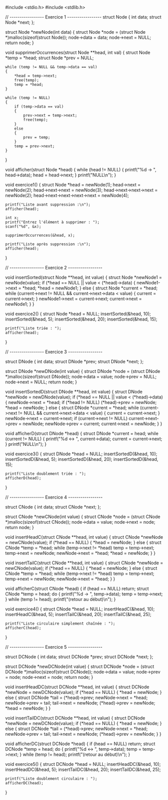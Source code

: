 
#include <stdio.h>
#include <stdlib.h>

// ----------------- Exercice 1 -----------------
struct Node
{
	int data;
	struct Node *next;
};

struct Node *newNode(int data)
{
	struct Node *node = (struct Node *)malloc(sizeof(struct Node));
	node->data = data;
	node->next = NULL;
	return node;
}

void supprimerOccurrences(struct Node **head, int val)
{
	struct Node *temp = *head;
	struct Node *prev = NULL;

	while (temp != NULL && temp->data == val)
	{
		*head = temp->next;
		free(temp);
		temp = *head;
	}

	while (temp != NULL)
	{
		if (temp->data == val)
		{
			prev->next = temp->next;
			free(temp);
		}
		else
		{
			prev = temp;
		}
		temp = prev->next;
	}
}

void afficher(struct Node *head)
{
	while (head != NULL)
	{
		printf("%d -> ", head->data);
		head = head->next;
	}
	printf("NULL\n");
}

void exercice1()
{
	struct Node *head = newNode(1);
	head->next = newNode(2);
	head->next->next = newNode(3);
	head->next->next->next = newNode(2);
	head->next->next->next->next = newNode(4);

	printf("Liste avant suppression :\n");
	afficher(head);

	int x;
	printf("Entrez l'élément à supprimer : ");
	scanf("%d", &x);

	supprimerOccurrences(&head, x);

	printf("Liste après suppression :\n");
	afficher(head);
}

// ----------------- Exercice 2 -----------------

void insertSorted(struct Node **head, int value)
{
	struct Node *newNode1 = newNode(value);
	if (*head == NULL || value < (*head)->data)
	{
		newNode1->next = *head;
		*head = newNode1;
	}
	else
	{
		struct Node *current = *head;
		while (current->next != NULL && current->next->data < value)
		{
			current = current->next;
		}
		newNode1->next = current->next;
		current->next = newNode1;
	}
}

void exercice2()
{
	struct Node *head = NULL;
	insertSorted(&head, 10);
	insertSorted(&head, 5);
	insertSorted(&head, 20);
	insertSorted(&head, 15);

	printf("Liste triée : ");
	afficher(head);
}

// ----------------- Exercice 3 -----------------

struct DNode
{
	int data;
	struct DNode *prev;
	struct DNode *next;
};

struct DNode *newDNode(int value)
{
	struct DNode *node = (struct DNode *)malloc(sizeof(struct DNode));
	node->data = value;
	node->prev = NULL;
	node->next = NULL;
	return node;
}

void insertSortedD(struct DNode **head, int value)
{
	struct DNode *newNode = newDNode(value);
	if (*head == NULL || value < (*head)->data)
	{
		newNode->next = *head;
		if (*head != NULL)
			(*head)->prev = newNode;
		*head = newNode;
	}
	else
	{
		struct DNode *current = *head;
		while (current->next != NULL && current->next->data < value)
		{
			current = current->next;
		}
		newNode->next = current->next;
		if (current->next != NULL)
			current->next->prev = newNode;
		newNode->prev = current;
		current->next = newNode;
	}
}

void afficherD(struct DNode *head)
{
	struct DNode *current = head;
	while (current != NULL)
	{
		printf("%d <-> ", current->data);
		current = current->next;
	}
	printf("NULL\n");
}

void exercice3()
{
	struct DNode *head = NULL;
	insertSortedD(&head, 10);
	insertSortedD(&head, 5);
	insertSortedD(&head, 20);
	insertSortedD(&head, 15);

	printf("Liste doublement triée : ");
	afficherD(head);
}

// ----------------- Exercice 4 -----------------

struct CNode
{
	int data;
	struct CNode *next;
};

struct CNode *newCNode(int value)
{
	struct CNode *node = (struct CNode *)malloc(sizeof(struct CNode));
	node->data = value;
	node->next = node;
	return node;
}

void insertHeadC(struct CNode **head, int value)
{
	struct CNode *newNode = newCNode(value);
	if (*head == NULL)
	{
		*head = newNode;
	}
	else
	{
		struct CNode *temp = *head;
		while (temp->next != *head)
			temp = temp->next;
		temp->next = newNode;
		newNode->next = *head;
		*head = newNode;
	}
}

void insertTailC(struct CNode **head, int value)
{
	struct CNode *newNode = newCNode(value);
	if (*head == NULL)
	{
		*head = newNode;
	}
	else
	{
		struct CNode *temp = *head;
		while (temp->next != *head)
			temp = temp->next;
		temp->next = newNode;
		newNode->next = *head;
	}
}

void afficherC(struct CNode *head)
{
	if (head == NULL)
		return;
	struct CNode *temp = head;
	do
	{
		printf("%d -> ", temp->data);
		temp = temp->next;
	} while (temp != head);
	printf("(retour au début)\n");
}

void exercice4()
{
	struct CNode *head = NULL;
	insertHeadC(&head, 10);
	insertHeadC(&head, 5);
	insertTailC(&head, 20);
	insertTailC(&head, 25);

	printf("Liste circulaire simplement chaînée : ");
	afficherC(head);
}

// ----------------- Exercice 5 -----------------

struct DCNode
{
	int data;
	struct DCNode *prev;
	struct DCNode *next;
};

struct DCNode *newDCNode(int value)
{
	struct DCNode *node = (struct DCNode *)malloc(sizeof(struct DCNode));
	node->data = value;
	node->prev = node;
	node->next = node;
	return node;
}

void insertHeadDC(struct DCNode **head, int value)
{
	struct DCNode *newNode = newDCNode(value);
	if (*head == NULL)
	{
		*head = newNode;
	}
	else
	{
		struct DCNode *tail = (*head)->prev;
		newNode->next = *head;
		newNode->prev = tail;
		tail->next = newNode;
		(*head)->prev = newNode;
		*head = newNode;
	}
}

void insertTailDC(struct DCNode **head, int value)
{
	struct DCNode *newNode = newDCNode(value);
	if (*head == NULL)
	{
		*head = newNode;
	}
	else
	{
		struct DCNode *tail = (*head)->prev;
		newNode->next = *head;
		newNode->prev = tail;
		tail->next = newNode;
		(*head)->prev = newNode;
	}
}

void afficherDC(struct DCNode *head)
{
	if (head == NULL)
		return;
	struct DCNode *temp = head;
	do
	{
		printf("%d <-> ", temp->data);
		temp = temp->next;
	} while (temp != head);
	printf("(retour au début)\n");
}

void exercice5()
{
	struct DCNode *head = NULL;
	insertHeadDC(&head, 10);
	insertHeadDC(&head, 5);
	insertTailDC(&head, 20);
	insertTailDC(&head, 25);

	printf("Liste doublement circulaire : ");
	afficherDC(head);
}
